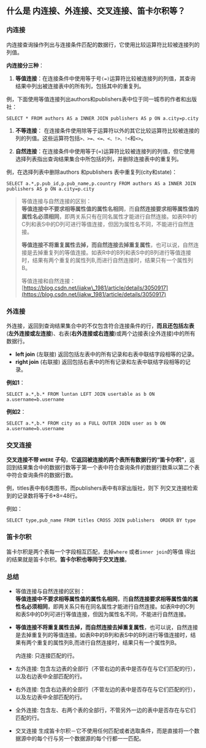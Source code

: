 ## 什么是 内连接、外连接、交叉连接、笛卡尔积等？

### 内连接

内连接查询操作列出与连接条件匹配的数据行，它使用比较运算符比较被连接列的列值。

**内连接分三种**：

1. **等值连接**：在连接条件中使用等于号`(=)`运算符比较被连接列的列值，其查询结果中列出被连接表中的所有列，包括其中的重复列。

例，下面使用等值连接列出authors和publishers表中位于同一城市的作者和出版社：

```
SELECT * FROM authors AS a INNER JOIN publishers AS p ON a.city=p.city
```

1. **不等连接**： 在连接条件使用除等于运算符以外的其它比较运算符比较被连接的列的列值。这些运算符包括`>、>=、<=、<、!>、!<`和`<>`。

2. **自然连接**：在连接条件中使用等于\(=\)运算符比较被连接列的列值，但它使用选择列表指出查询结果集合中所包括的列，并删除连接表中的重复列。

例，在选择列表中删除authors 和publishers 表中重复列\(city和state\)：

```
SELECT a.*,p.pub_id,p.pub_name,p.country FROM authors AS a INNER JOIN publishers AS p ON a.city=p.city
```

> 等值连接与自然连接的区别：  
> **等值连接中不要求相等属性值的属性名相同**，而**自然连接要求相等属性值的属性名必须相同**，即两关系只有在同名属性才能进行自然连接。如表R中的C列和表S中的D列可进行等值连接，但因为属性名不同，不能进行自然连接。
>
> **等值连接不将重复属性去掉，而自然连接去掉重复属性**，也可以说，自然连接是去掉重复列的等值连接。如表R中的B列和表S中的B列进行等值连接时，结果有两个重复的属性列B,而进行自然连接时，结果只有一个属性列B。
>
>
>
> 等值连接和自然连接：[https://blog.csdn.net/jiakw\_1981/article/details/3050917](https://blog.csdn.net/jiakw_1981/article/details/3050917)

### 外连接

外连接，返回到查询结果集合中的不仅包含符合连接条件的行，**而且还包括左表**\(**左外连接或左连接**\)、右表\(**右外连接或右连接**\)或两个边接表\(全外连接\)中的所有数据行。

* **left join**
  \(左联接\) 返回包括左表中的所有记录和右表中联结字段相等的记录。
* **right join**
  \(右联接\) 返回包括右表中的所有记录和左表中联结字段相等的记录。

**例如1**：

```
SELECT a.*,b.* FROM luntan LEFT JOIN usertable as b ON a.username=b.username
```

**例如2**：

```
SELECT a.*,b.* FROM city as a FULL OUTER JOIN user as b ON a.username=b.username
```

### 交叉连接

**交叉连接不带 **`WHERE`** 子句**，**它返回被连接的两个表所有数据行的“笛卡尔积”**，返回到结果集合中的数据行数等于第一个表中符合查询条件的数据行数乘以第二个表中符合查询条件的数据行数。

例，titles表中有6类图书，而publishers表中有8家出版社，则下 列交叉连接检索到的记录数将等于6\*8=48行。

例如：

```
SELECT type,pub_name FROM titles CROSS JOIN publishers  ORDER BY type
```

### 笛卡尔积

笛卡尔积是两个表每一个字段相互匹配，去掉`where` 或者`inner join`的等值 得出的结果就是笛卡尔积。**笛卡尔积也等同于交叉连接**。

### 总结

* 等值连接与自然连接的区别：  
  **等值连接中不要求相等属性值的属性名相同**，而**自然连接要求相等属性值的属性名必须相同**，即两关系只有在同名属性才能进行自然连接。如表R中的C列和表S中的D列可进行等值连接，但因为属性名不同，不能进行自然连接。

* **等值连接不将重复属性去掉，而自然连接去掉重复属性**，也可以说，自然连接是去掉重复列的等值连接。如表R中的B列和表S中的B列进行等值连接时，结果有两个重复的属性列B,而进行自然连接时，结果只有一个属性列B。

  内连接: 只连接匹配的行。

* 左外连接: 包含左边表的全部行（不管右边的表中是否存在与它们匹配的行），以及右边表中全部匹配的行。

* 右外连接: 包含右边表的全部行（不管左边的表中是否存在与它们匹配的行），以及左边表中全部匹配的行。

* 全外连接: 包含左、右两个表的全部行，不管另外一边的表中是否存在与它们匹配的行。

* 交叉连接 生成笛卡尔积－它不使用任何匹配或者选取条件，而是直接将一个数据源中的每个行与另一个数据源的每个行都一一匹配。



